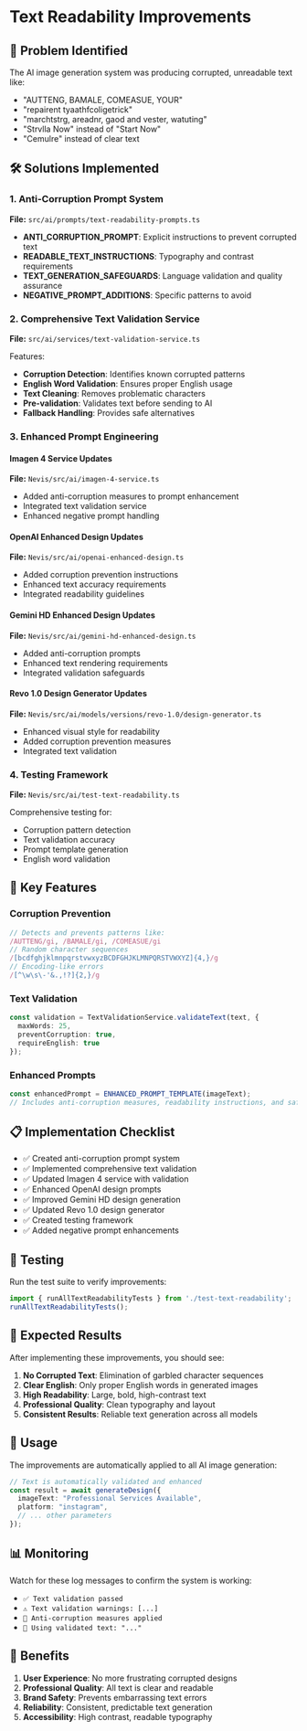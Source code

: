 # Text Readability Improvements

## 🚨 Problem Identified

The AI image generation system was producing corrupted, unreadable text like:
- "AUTTENG, BAMALE, COMEASUE, YOUR"
- "repairent tyaathfcoligetrick"
- "marchtstrg, areadnr, gaod and vester, watuting"
- "Strvlla Now" instead of "Start Now"
- "Cemulre" instead of clear text

## 🛠️ Solutions Implemented

### 1. Anti-Corruption Prompt System
**File:** `src/ai/prompts/text-readability-prompts.ts`

- **ANTI_CORRUPTION_PROMPT**: Explicit instructions to prevent corrupted text
- **READABLE_TEXT_INSTRUCTIONS**: Typography and contrast requirements
- **TEXT_GENERATION_SAFEGUARDS**: Language validation and quality assurance
- **NEGATIVE_PROMPT_ADDITIONS**: Specific patterns to avoid

### 2. Comprehensive Text Validation Service
**File:** `src/ai/services/text-validation-service.ts`

Features:
- **Corruption Detection**: Identifies known corrupted patterns
- **English Word Validation**: Ensures proper English usage
- **Text Cleaning**: Removes problematic characters
- **Pre-validation**: Validates text before sending to AI
- **Fallback Handling**: Provides safe alternatives

### 3. Enhanced Prompt Engineering

#### Imagen 4 Service Updates
**File:** `Nevis/src/ai/imagen-4-service.ts`
- Added anti-corruption measures to prompt enhancement
- Integrated text validation service
- Enhanced negative prompt handling

#### OpenAI Enhanced Design Updates  
**File:** `Nevis/src/ai/openai-enhanced-design.ts`
- Added corruption prevention instructions
- Enhanced text accuracy requirements
- Integrated readability guidelines

#### Gemini HD Enhanced Design Updates
**File:** `Nevis/src/ai/gemini-hd-enhanced-design.ts`
- Added anti-corruption prompts
- Enhanced text rendering requirements
- Integrated validation safeguards

#### Revo 1.0 Design Generator Updates
**File:** `Nevis/src/ai/models/versions/revo-1.0/design-generator.ts`
- Enhanced visual style for readability
- Added corruption prevention measures
- Integrated text validation

### 4. Testing Framework
**File:** `Nevis/src/ai/test-text-readability.ts`

Comprehensive testing for:
- Corruption pattern detection
- Text validation accuracy
- Prompt template generation
- English word validation

## 🎯 Key Features

### Corruption Prevention
```typescript
// Detects and prevents patterns like:
/AUTTENG/gi, /BAMALE/gi, /COMEASUE/gi
// Random character sequences
/[bcdfghjklmnpqrstvwxyzBCDFGHJKLMNPQRSTVWXYZ]{4,}/g
// Encoding-like errors
/[^\w\s\-'&.,!?]{2,}/g
```

### Text Validation
```typescript
const validation = TextValidationService.validateText(text, {
  maxWords: 25,
  preventCorruption: true,
  requireEnglish: true
});
```

### Enhanced Prompts
```typescript
const enhancedPrompt = ENHANCED_PROMPT_TEMPLATE(imageText);
// Includes anti-corruption measures, readability instructions, and safeguards
```

## 📋 Implementation Checklist

- ✅ Created anti-corruption prompt system
- ✅ Implemented comprehensive text validation
- ✅ Updated Imagen 4 service with validation
- ✅ Enhanced OpenAI design prompts
- ✅ Improved Gemini HD design generation
- ✅ Updated Revo 1.0 design generator
- ✅ Created testing framework
- ✅ Added negative prompt enhancements

## 🧪 Testing

Run the test suite to verify improvements:

```typescript
import { runAllTextReadabilityTests } from './test-text-readability';
runAllTextReadabilityTests();
```

## 🚀 Expected Results

After implementing these improvements, you should see:

1. **No Corrupted Text**: Elimination of garbled character sequences
2. **Clear English**: Only proper English words in generated images
3. **High Readability**: Large, bold, high-contrast text
4. **Professional Quality**: Clean typography and layout
5. **Consistent Results**: Reliable text generation across all models

## 🔧 Usage

The improvements are automatically applied to all AI image generation:

```typescript
// Text is automatically validated and enhanced
const result = await generateDesign({
  imageText: "Professional Services Available",
  platform: "instagram",
  // ... other parameters
});
```

## 📊 Monitoring

Watch for these log messages to confirm the system is working:

- `✅ Text validation passed`
- `⚠️ Text validation warnings: [...]`
- `🚨 Anti-corruption measures applied`
- `📝 Using validated text: "..."`

## 🎉 Benefits

1. **User Experience**: No more frustrating corrupted designs
2. **Professional Quality**: All text is clear and readable
3. **Brand Safety**: Prevents embarrassing text errors
4. **Reliability**: Consistent, predictable text generation
5. **Accessibility**: High contrast, readable typography
